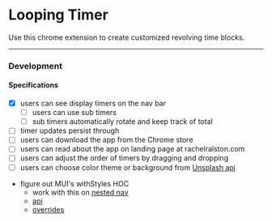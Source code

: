 # Looping Timer

Use this chrome extension to create customized revolving time blocks.

---

### Development
#### Specifications
- [X] users can see display timers on the nav bar
  - [ ] users can use sub timers
  - [ ] sub timers automatically rotate and keep track of total
- [ ] timer updates persist through
- [ ] users can download the app from the Chrome store
- [ ] users can read about the app on landing page at rachelralston.com
- [ ] users can adjust the order of timers by dragging and dropping
- [ ] users can choose color theme or background from [Unsplash api](https://unsplash.com/developers)

- figure out MUI's withStyles HOC
  - work with this on [nested nav](https://codesandbox.io/s/v806y321yy)
  - [api](https://material-ui-next.com/customization/css-in-js/#withstyles-styles-options-higher-order-component)
  - [overrides](https://material-ui-next.com/customization/overrides/)
